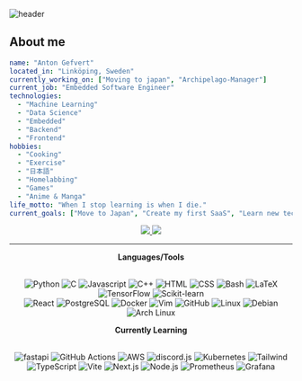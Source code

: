 ![header](https://capsule-render.vercel.app/api?type=waving&height=250&color=09aba8&text=“Develop%20a%20passion%20for%20learning.-nl-%20If%20you%20do,%20you%20will%20never%20cease%20to%20grow.”%20&fontSize=40&fontAlign=50&fontAlignY=22&desc=-%20Anthony%20J.%20D’Angelo&descAlign=78&descAlignY=52&fontColor=a5f0ee)

## About me
```yaml
name: "Anton Gefvert"
located_in: "Linköping, Sweden"
currently_working_on: ["Moving to japan", "Archipelago-Manager"]
current_job: "Embedded Software Engineer"
technologies:
  - "Machine Learning"
  - "Data Science"
  - "Embedded"
  - "Backend"
  - "Frontend"
hobbies:
  - "Cooking"
  - "Exercise"
  - "日本語"
  - "Homelabbing"
  - "Games"
  - "Anime & Manga"
life_motto: "When I stop learning is when I die."
current_goals: ["Move to Japan", "Create my first SaaS", "Learn new techologies"]
```

<div align="center">
  <a href="mailto:anton.gefvert@gmail.com">
    <img src="https://img.shields.io/badge/Gmail-333333?style=for-the-badge&logo=gmail&logoColor=red" />
  </a>
  <a href="https://linkedin.com/in/anton-gefvert" target="_blank">
    <img src="https://img.shields.io/badge/LinkedIn-0077B5?style=for-the-badge&logo=linkedin&logoColor=white" target="_blank" />
  </a>
</div>

<hr>


<div align="center"><b>Languages/Tools</b></div>
<br>
<p align="center">
  <img src="https://skillicons.dev/icons?i=python" title="Python"/>
  <img src="https://skillicons.dev/icons?i=c" title="C"/>
  <img src="https://skillicons.dev/icons?i=js" title="Javascript"/>
  <img src="https://skillicons.dev/icons?i=cpp" title="C++"/>
  <img src="https://skillicons.dev/icons?i=html" title="HTML"/>
  <img src="https://skillicons.dev/icons?i=css" title="CSS"/>
  <img src="https://skillicons.dev/icons?i=bash" title="Bash"/>
  <img src="https://skillicons.dev/icons?i=latex" title="LaTeX"/>
  <img src="https://skillicons.dev/icons?i=tensorflow" title="TensorFlow"/>
  <img src="https://skillicons.dev/icons?i=sklearn" title="Scikit-learn"/>
  <br>
  <img src="https://skillicons.dev/icons?i=react" title="React"/>
  <img src="https://skillicons.dev/icons?i=postgres" title="PostgreSQL"/>
  <img src="https://skillicons.dev/icons?i=docker" title="Docker"/>
  <img src="https://skillicons.dev/icons?i=vim" title="Vim"/>
  <img src="https://skillicons.dev/icons?i=github" title="GitHub"/>
  <img src="https://skillicons.dev/icons?i=linux" title="Linux"/>
  <img src="https://skillicons.dev/icons?i=debian" title="Debian"/>
  <img src="https://skillicons.dev/icons?i=arch" title="Arch Linux"/>
</p>
<div align="center"><b>Currently Learning</b></div>
<br>
<p align="center">
  <img src="https://skillicons.dev/icons?i=fastapi" title="fastapi"/>
  <img src="https://skillicons.dev/icons?i=githubactions" title="GitHub Actions"/>
  <img src="https://skillicons.dev/icons?i=aws" title="AWS"/>
  <img src="https://skillicons.dev/icons?i=discordjs" title="discord.js"/>
  <img src="https://skillicons.dev/icons?i=kubernetes" title="Kubernetes"/>
  <img src="https://skillicons.dev/icons?i=tailwind" title="Tailwind"/>
  <img src="https://skillicons.dev/icons?i=ts" title="TypeScript"/>
  <img src="https://skillicons.dev/icons?i=vite" title="Vite"/>
  <img src="https://skillicons.dev/icons?i=nextjs" title="Next.js"/>
  <img src="https://skillicons.dev/icons?i=nodejs" title="Node.js"/>
  <img src="https://skillicons.dev/icons?i=prometheus" title="Prometheus"/>
  <img src="https://skillicons.dev/icons?i=grafana" title="Grafana"/>
</p>
